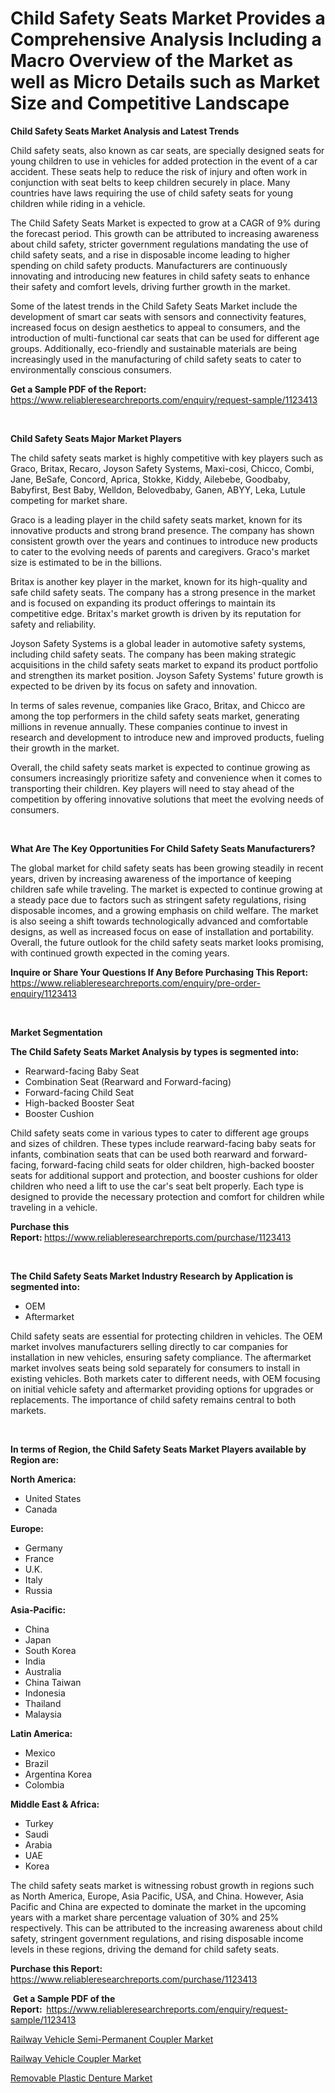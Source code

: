 <p><h1>Child Safety Seats Market Provides a Comprehensive Analysis Including a Macro Overview of the Market as well as Micro Details such as Market Size and Competitive Landscape</h1></p><p><strong>Child Safety Seats Market Analysis and Latest Trends</strong></p>
<p><p>Child safety seats, also known as car seats, are specially designed seats for young children to use in vehicles for added protection in the event of a car accident. These seats help to reduce the risk of injury and often work in conjunction with seat belts to keep children securely in place. Many countries have laws requiring the use of child safety seats for young children while riding in a vehicle.</p><p>The Child Safety Seats Market is expected to grow at a CAGR of 9% during the forecast period. This growth can be attributed to increasing awareness about child safety, stricter government regulations mandating the use of child safety seats, and a rise in disposable income leading to higher spending on child safety products. Manufacturers are continuously innovating and introducing new features in child safety seats to enhance their safety and comfort levels, driving further growth in the market.</p><p>Some of the latest trends in the Child Safety Seats Market include the development of smart car seats with sensors and connectivity features, increased focus on design aesthetics to appeal to consumers, and the introduction of multi-functional car seats that can be used for different age groups. Additionally, eco-friendly and sustainable materials are being increasingly used in the manufacturing of child safety seats to cater to environmentally conscious consumers.</p></p>
<p><strong>Get a Sample PDF of the Report:&nbsp;</strong> <a href="https://www.reliableresearchreports.com/enquiry/request-sample/1123413">https://www.reliableresearchreports.com/enquiry/request-sample/1123413</a></p>
<p>&nbsp;</p>
<p><strong>Child Safety Seats Major Market Players</strong></p>
<p><p>The child safety seats market is highly competitive with key players such as Graco, Britax, Recaro, Joyson Safety Systems, Maxi-cosi, Chicco, Combi, Jane, BeSafe, Concord, Aprica, Stokke, Kiddy, Ailebebe, Goodbaby, Babyfirst, Best Baby, Welldon, Belovedbaby, Ganen, ABYY, Leka, Lutule competing for market share.</p><p>Graco is a leading player in the child safety seats market, known for its innovative products and strong brand presence. The company has shown consistent growth over the years and continues to introduce new products to cater to the evolving needs of parents and caregivers. Graco's market size is estimated to be in the billions.</p><p>Britax is another key player in the market, known for its high-quality and safe child safety seats. The company has a strong presence in the market and is focused on expanding its product offerings to maintain its competitive edge. Britax's market growth is driven by its reputation for safety and reliability.</p><p>Joyson Safety Systems is a global leader in automotive safety systems, including child safety seats. The company has been making strategic acquisitions in the child safety seats market to expand its product portfolio and strengthen its market position. Joyson Safety Systems' future growth is expected to be driven by its focus on safety and innovation.</p><p>In terms of sales revenue, companies like Graco, Britax, and Chicco are among the top performers in the child safety seats market, generating millions in revenue annually. These companies continue to invest in research and development to introduce new and improved products, fueling their growth in the market.</p><p>Overall, the child safety seats market is expected to continue growing as consumers increasingly prioritize safety and convenience when it comes to transporting their children. Key players will need to stay ahead of the competition by offering innovative solutions that meet the evolving needs of consumers.</p></p>
<p>&nbsp;</p>
<p><strong>What Are The Key Opportunities For Child Safety Seats Manufacturers?</strong></p>
<p><p>The global market for child safety seats has been growing steadily in recent years, driven by increasing awareness of the importance of keeping children safe while traveling. The market is expected to continue growing at a steady pace due to factors such as stringent safety regulations, rising disposable incomes, and a growing emphasis on child welfare. The market is also seeing a shift towards technologically advanced and comfortable designs, as well as increased focus on ease of installation and portability. Overall, the future outlook for the child safety seats market looks promising, with continued growth expected in the coming years.</p></p>
<p><strong>Inquire or Share Your Questions If Any Before Purchasing This Report:</strong> <a href="https://www.reliableresearchreports.com/enquiry/pre-order-enquiry/1123413">https://www.reliableresearchreports.com/enquiry/pre-order-enquiry/1123413</a></p>
<p>&nbsp;</p>
<p><strong>Market Segmentation</strong></p>
<p><strong>The Child Safety Seats Market Analysis by types is segmented into:</strong></p>
<p><ul><li>Rearward-facing Baby Seat</li><li>Combination Seat (Rearward and Forward-facing)</li><li>Forward-facing Child Seat</li><li>High-backed Booster Seat</li><li>Booster Cushion</li></ul></p>
<p><p>Child safety seats come in various types to cater to different age groups and sizes of children. These types include rearward-facing baby seats for infants, combination seats that can be used both rearward and forward-facing, forward-facing child seats for older children, high-backed booster seats for additional support and protection, and booster cushions for older children who need a lift to use the car's seat belt properly. Each type is designed to provide the necessary protection and comfort for children while traveling in a vehicle.</p></p>
<p><strong>Purchase this Report:&nbsp;</strong><a href="https://www.reliableresearchreports.com/purchase/1123413">https://www.reliableresearchreports.com/purchase/1123413</a></p>
<p>&nbsp;</p>
<p><strong>The Child Safety Seats Market Industry Research by Application is segmented into:</strong></p>
<p><ul><li>OEM</li><li>Aftermarket</li></ul></p>
<p><p>Child safety seats are essential for protecting children in vehicles. The OEM market involves manufacturers selling directly to car companies for installation in new vehicles, ensuring safety compliance. The aftermarket market involves seats being sold separately for consumers to install in existing vehicles. Both markets cater to different needs, with OEM focusing on initial vehicle safety and aftermarket providing options for upgrades or replacements. The importance of child safety remains central to both markets.</p></p>
<p>&nbsp;</p>
<p><strong>In terms of Region, the Child Safety Seats Market Players available by Region are:</strong></p>
<p>
    <p> <strong> North America: </strong>
        <ul>
            <li>United States</li>
            <li>Canada</li>
        </ul>
        </p> 
    <p> <strong> Europe: </strong>
        <ul>
            <li>Germany</li>
            <li>France</li>
            <li>U.K.</li>
            <li>Italy</li>
            <li>Russia</li>
        </ul>
        </p> 
    <p> <strong> Asia-Pacific: </strong>
        <ul>
            <li>China</li>
            <li>Japan</li>
            <li>South Korea</li>
            <li>India</li>
            <li>Australia</li>
            <li>China Taiwan</li>
            <li>Indonesia</li>
            <li>Thailand</li>
            <li>Malaysia</li>
        </ul>
        </p> 
    <p> <strong> Latin America: </strong>
        <ul>
            <li>Mexico</li>
            <li>Brazil</li>
            <li>Argentina Korea</li>
            <li>Colombia</li>
        </ul>
        </p> 
    <p> <strong> Middle East & Africa: </strong>
        <ul>
            <li>Turkey</li>
            <li>Saudi</li>
            <li>Arabia</li>
            <li>UAE</li>
            <li>Korea</li>
        </ul>
    </p>
    </p>
<p><p>The child safety seats market is witnessing robust growth in regions such as North America, Europe, Asia Pacific, USA, and China. However, Asia Pacific and China are expected to dominate the market in the upcoming years with a market share percentage valuation of 30% and 25% respectively. This can be attributed to the increasing awareness about child safety, stringent government regulations, and rising disposable income levels in these regions, driving the demand for child safety seats.</p></p>
<p><strong>Purchase this Report: </strong><a href="https://www.reliableresearchreports.com/purchase/1123413">https://www.reliableresearchreports.com/purchase/1123413</a></p>
<p>&nbsp;<strong>Get a Sample PDF of the Report:&nbsp;&nbsp;</strong><a href="https://www.reliableresearchreports.com/enquiry/request-sample/1123413">https://www.reliableresearchreports.com/enquiry/request-sample/1123413</a></p>
<p><strong></strong></p>
<p><p><a href="https://view.publitas.com/reportprime-1/global-railway-vehicle-semi-permanent-coupler-market-size-and-market-trends-insights-and-projections-from-2023-to-2030/">Railway Vehicle Semi-Permanent Coupler Market</a></p><p><a href="https://view.publitas.com/reportprime-1/railway-vehicle-coupler-market-size-2023-2030-global-industrial-analysis-key-geographical-regions-market-share-top-key-players-product-types-and-forecast-research-report/">Railway Vehicle Coupler Market</a></p><p><a href="https://view.publitas.com/reportprime-1/removable-plastic-denture-market-size-global-industry-overview-market-segmentation-and-forecast-2023-to-2030/">Removable Plastic Denture Market</a></p></p>